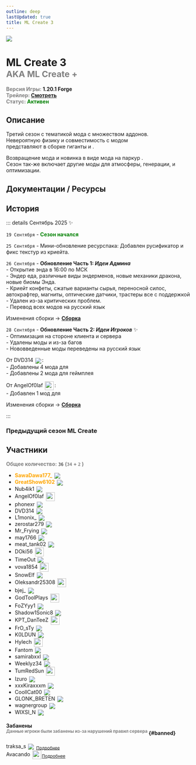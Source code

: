 ```yaml
---
outline: deep
lastUpdated: true
title: ML Create 3
---
```


![](/WIKI/ML-Create-3/banner.png)

# ML Create 3 <br/> <span style="color: gray;"><sup>AKA ML Create +</sup></span>
**<span style="color: gray;">Версия Игры:</span> 1.20.1 Forge**<br/>
**<span style="color: gray;">Трейлер:</span> [Смотреть](https://youtu.be/M8KChje108Q)**<br/>
**<span style="color: gray;">Статус:</span> <span style="color:green;">Активен</span>**
<!-- <br/><span style="color: gray;"><sub>19.09.2025 - 00.00.2025</sub></span><br/> -->

## Описание

Третий сезон с тематикой мода <Pill name="Create v5" link="https://www.curseforge.com/minecraft/mc-mods/create" image="https://media.forgecdn.net/avatars/thumbnails/1065/184/256/256/638598725500886388.png" color="#868dcc"/> с множеством аддонов.<br/> 
Невероятную физику и совместимость с модом  <Pill name="Create" link="https://www.curseforge.com/minecraft/mc-mods/create" image="https://media.forgecdn.net/avatars/thumbnails/1065/184/256/256/638598725500886388.png" color="#868dcc"/><br/> представляют в сборке гиганты <Pill name="Valkyrien Skies" link="https://modrinth.com/mod/valkyrien-skies" image="https://cdn.modrinth.com/data/V5ujR2yw/d156dee2ce00ca6ce07343bf8db374a05893f376.png" color="#868dcc"/> и <Pill name="Clockwork" link="https://www.curseforge.com/minecraft/mc-mods/create-clockwork" image="https://media.forgecdn.net/avatars/thumbnails/925/381/64/64/638393946266044506_animated.gif" color="#868dcc"/>.

Возвращение мода <Pill name="Etched" link="/wiki/season/ml-create-3/etched" image="https://media.forgecdn.net/avatars/thumbnails/939/472/64/64/638419301379970746.png" color="#868dcc"/> и новинка в виде мода на паркур <Pill name="ParCool!" link="/wiki/season/ml-create-3/parcool" image="https://media.forgecdn.net/avatars/thumbnails/944/831/64/64/638429142781134750.png" color="#868dcc"  />. <br/>Сезон так-же включает другие моды для атмосферы, генерации, и оптимизации.


## Документации / Ресурсы
<Links :items="[
    { 
        name: 'Сборка ✨', 
        link: 'ml-create-3/modpack', 
        icon: 'solar:box-bold-duotone',
        color: '#868dcc'
    },
    { 
        name: 'ParCool!', 
        link: 'ml-create-3/parcool', 
        icon: 'solar:running-round-bold-duotone', 
        color: '#868dcc' 
    },
    { 
        name: 'Etched', 
        link: 'ml-create-3/etched', 
        icon: 'solar:play-circle-bold-duotone',
        color: '#868dcc'
    },
    { 
        name: 'FlectoneChat', 
        link: 'ml-create-3/flectone-chat', 
        icon: 'solar:chat-round-dots-bold-duotone',
        color: '#868dcc'
    },
    // { 
    //     name: 'Доп Механики', 
    //     link: 'ml-legacy/additional-mechanics', 
    //     icon: 'solar:cpu-bold-duotone', 
    //     color: '#868dcc' 
    // },
    // { 
    //     name: 'FlectonePulse', 
    //     link: 'ml-legacy/flectone-pulse', 
    //     icon: 'solar:chat-round-dots-bold-duotone',
    //     color: '#868dcc'
    // },
    // {
    //     name: 'Brewery',
    //     link: '/brewery/ml-legacy/alcoholic-drinks',
    //     icon: 'solar:wineglass-bold-duotone', 
    //     color: '#868dcc' 
    // },
    ]"
/> 

## История

::: details Cентябрь 2025 ✨

`19 Cентября` - **<span style="color: green;">Сезон начался</span>**

`25 Сентября` - Мини-обновление ресурспака: Добавлен русификатор и фикс текстур из криейта.

`26 Сентября` - **Обновление Часть 1: *Идеи Админа*** <br/> 
\- Открытие энда в 16:00 по МСК<br/> 
\- Эндер еда, различные виды эндерменов, новые механики дракона, новые биомы Энда.<br/> 
\- Криейт конфеты, сжатые варианты сырья, переносной силос, автокрафтер, магниты, оптические датчики, трастеры все с поддержкой <Pill name="Valkyrien Skies" link="https://modrinth.com/mod/valkyrien-skies" image="https://cdn.modrinth.com/data/V5ujR2yw/d156dee2ce00ca6ce07343bf8db374a05893f376.png" color="#868dcc"/> <br/> 
\- Удален <Pill name="Create Cobblestone" link="https://modrinth.com/mod/ihpnEd80" image="https://cdn.modrinth.com/data/ihpnEd80/3b04d5b3830e1f685d78fa765f928d94f11f5d65_96.webp" /> из-за критических проблем.<br/> 
\- Перевод всех модов на русский язык<br/> 

Изменения сборки -> **[Сборка](ml-create-3/modpack)**<br/> 

`28 Сентября` - **Обновление Часть 2: *Идеи Игроков*** ✨<br/> 
\- Оптимизация на стороне клиента и сервера <br/> 
\- Удалены моды <Pill name="Create: Enchantable Machinery" link="https://modrinth.com/mod/create-enchantable-machinery" image="https://cdn.modrinth.com/data/eqrvp4NK/245c9219d033286021178416a33240f848321b5f_96.webp" /> и <Pill name="Palladium" link="https://modrinth.com/mod/mpalladium" image="https://cdn.modrinth.com/data/JNRr4jji/f278059c6af8dc0b8bf29b85915fa520bf20cbfb_96.webp" /> из-за багов<br/> 
\- Нововведенные моды переведены на русский язык<br/> 

От DVD314 <img src="https://api.mineatar.io/face/9806b0b5-baa2-48c6-b70e-64af239a78eb?scale=3" style="display: inline; margin: 0 2px; vertical-align: middle;" />:<br/> 
\- Добавлены 4 мода для <Pill name="Create" link="https://www.curseforge.com/minecraft/mc-mods/create" image="https://media.forgecdn.net/avatars/thumbnails/1065/184/256/256/638598725500886388.png" color="#868dcc"/><br/> 
\- Добавлены 2 мода для геймплея<br/> 

От AngelOf0laf <img src="/minecraft/playerHeads/steveHead.png" style="display: inline; margin: 0 2px; vertical-align: middle;" width="24" height="24"/>:<br/> 
\- Добавлен 1 мод для <Pill name="Create" link="https://www.curseforge.com/minecraft/mc-mods/create" image="https://media.forgecdn.net/avatars/thumbnails/1065/184/256/256/638598725500886388.png" color="#868dcc"/><br/>

Изменения сборки -> **[Сборка](ml-create-3/modpack)**<br/> 

:::
### Предыдущий сезон ML Create

<Links :items="[
    { 
        name: 'ML Create & Magic', 
        link: '../archive/ml-createmagic', 
        icon: 'solar:archive-bold-duotone',
        color: '#868dcc'
    },
    { 
        name: 'ML Create 2', 
        link: './ml-create-2', 
        icon: 'solar:archive-bold-duotone',
        color: '#868dcc'
    },
  ]"
/>

## Участники 
**<span style="color: gray;">Общее количество:</span>** `36` 
**<span style="color: gray;"> (`34` + `2` [<iconify-icon icon="solar:user-block-bold-duotone"  style="margin:center;color: #FF0000"></iconify-icon>](#banned))</span><br/>**


- **<span style="color: orange;">SawaDawa177_</span>** <img src="https://api.mineatar.io/face/0c81442c240b4087851ff50f3d8fd589?scale=3" style="display: inline; margin: 0 2px; vertical-align: middle;" />
- **<span style="color: orange;">GreatShow6102</span>** <img src="https://api.mineatar.io/face/ceb1b631-d2ff-4166-8458-e4c8498e1248?scale=3" style="display: inline; margin: 0 2px; vertical-align: middle;" />
- Nub4ik1  <img src="https://api.mineatar.io/face/d2b496f0-c2b0-4849-8dee-a6bda731a7eb?scale=3" style="display: inline; margin: 0 2px; vertical-align: middle;" />
- AngelOf0laf <img src="/minecraft/playerHeads/steveHead.png" style="display: inline; margin: 0 2px; vertical-align: middle;" width="24" height="24"/>
- phonexr <img src="https://api.mineatar.io/face/0105365a-acc2-4e10-b4e0-7bd88f0c642a?scale=3" style="display: inline; margin: 0 2px; vertical-align: middle;" />
- DVD314 <img src="https://api.mineatar.io/face/9806b0b5-baa2-48c6-b70e-64af239a78eb?scale=3" style="display: inline; margin: 0 2px; vertical-align: middle;" /> 
- L1monix_ <img src="https://api.mineatar.io/face/e5c50ccc-106a-4e4f-bdbc-48c003d80427?scale=3" style="display: inline; margin: 0 2px; vertical-align: middle;" /> 
- zerostar279 <img src="https://api.mineatar.io/face/cfc33bd0-b49d-4b65-99d8-92ee7090a011?scale=3" style="display: inline; margin: 0 2px; vertical-align: middle;" />
- Mr_Frying <img src="https://api.mineatar.io/face/8a587fdf-a714-42db-b460-cac37bfaaaeb?scale=3" style="display: inline; margin: 0 2px; vertical-align: middle;" />
- may1766 <img src="https://api.mineatar.io/face/8d88b0f3-2c0b-43d8-aa60-1a963f816949?scale=3" style="display: inline; margin: 0 2px; vertical-align: middle;" />
- meat_tank02 <img src="https://api.mineatar.io/face/74cb7d13-6153-4557-8138-7bda3f2c376b?scale=3" style="display: inline; margin: 0 2px; vertical-align: middle;" />
- DOki56 <img src="/minecraft/playerHeads/steveHead.png" style="display: inline; margin: 0 2px; vertical-align: middle;" width="24" height="24"/>
- TimeOut  <img src="https://api.mineatar.io/face/f585e50e-0dc2-4699-a3be-b95bb75cfd7c?scale=3" style="display: inline; margin: 0 2px; vertical-align: middle;" />
- vova1854 <img src="/minecraft/playerHeads/steveHead.png" style="display: inline; margin: 0 2px; vertical-align: middle;" width="24" height="24"/>
- SnowElf  <img src="https://api.mineatar.io/face/b051deb5-3399-4ec3-8e6a-bcd3eb7b60a4?scale=3" style="display: inline; margin: 0 2px; vertical-align: middle;" />
- Oleksandr25308 <img src="/minecraft/playerHeads/steveHead.png" style="display: inline; margin: 0 2px; vertical-align: middle;" width="24" height="24"/>
- bjej_  <img src="https://api.mineatar.io/face/dca1b446-28e8-43ba-abc7-6b56c95deee2?scale=3" style="display: inline; margin: 0 2px; vertical-align: middle;" />
- GodToolPlays <img src="/minecraft/playerHeads/steveHead.png" style="display: inline; margin: 0 2px; vertical-align: middle;" width="24" height="24"/>
- FoZYyy1 <img src="https://api.mineatar.io/face/21937cc8-a43e-4875-8608-b29af229406c?scale=3" style="display: inline; margin: 0 2px; vertical-align: middle;" />
- Shadow1Sonic8 <img src="https://api.mineatar.io/face/ec122386-48e2-4b50-ad08-f26339fd3037?scale=3" style="display: inline; margin: 0 2px; vertical-align: middle;" />
- KPT_DanTeeZ <img src="/minecraft/playerHeads/steveHead.png" style="display: inline; margin: 0 2px; vertical-align: middle;" width="24" height="24"/>
- FrO_sTy <img src="https://api.mineatar.io/face/27d5f6c3-5227-411c-99cd-7d876c769d4f?scale=3" style="display: inline; margin: 0 2px; vertical-align: middle;" />
- K0LDUN <img src="https://api.mineatar.io/face/1c46057e-9a67-4310-9e92-2e2dd0994152?scale=3" style="display: inline; margin: 0 2px; vertical-align: middle;" /> <iconify-icon icon="solar:user-check-bold-duotone"  style="margin:center;color: #00FF00"></iconify-icon>
- Hylech <img src="/minecraft/playerHeads/steveHead.png" style="display: inline; margin: 0 2px; vertical-align: middle;" width="24" height="24"/>
- Fantom <img src="https://api.mineatar.io/face/1fc65db4-6b33-442f-ba93-427a554371ac?scale=3" style="display: inline; margin: 0 2px; vertical-align: middle;" />
- samirabxxl <img src="https://api.mineatar.io/face/6937184a-24de-443d-8aa4-d39975eea42b?scale=3" style="display: inline; margin: 0 2px; vertical-align: middle;" />
- Weeklyz34 <img src="https://api.mineatar.io/face/f927ef51-042a-4274-ac59-54311e19b143?scale=3" style="display: inline; margin: 0 2px; vertical-align: middle;" />
- TumRedSun  <img src="/minecraft/playerHeads/steveHead.png" style="display: inline; margin: 0 2px; vertical-align: middle;" width="24" height="24"/>
- Izuro <img src="https://api.mineatar.io/face/555c6f03-0801-42f8-9db1-fe3faee0d604?scale=3" style="display: inline; margin: 0 2px; vertical-align: middle;" />
- xxxKiraxxxm <img src="https://api.mineatar.io/face/5a8d6840-36fe-45ef-adc3-64c1f4808e01?scale=3" style="display: inline; margin: 0 2px; vertical-align: middle;" />
- CoollCat00 <img src="https://api.mineatar.io/face/4508c757-b5cf-41da-9985-9aa8fc79ecf0?scale=3" style="display: inline; margin: 0 2px; vertical-align: middle;" />
- GLONK_BRETEN <img src="https://api.mineatar.io/face/646b8a96-2a37-4b8a-885e-7c1cc42ca87d?scale=3" style="display: inline; margin: 0 2px; vertical-align: middle;" />
- wagnergroup <img src="https://api.mineatar.io/face/0c77153e-2e69-4ca4-84a1-09ecdc9ab193?scale=3" style="display: inline; margin: 0 2px; vertical-align: middle;" />
- WIXSI_N <img src="https://api.mineatar.io/face/35cf0e0f-421f-4b8c-946f-fc4cee0ec346?scale=3" style="display: inline; margin: 0 2px; vertical-align: middle;" />




#### Забанены <br/><span style="color: gray;"><sup>Данные игроки были забанены из-за нарушений правил сервера</sup></span> {#banned} 
<iconify-icon icon="solar:user-block-bold-duotone"  style="margin:center;color: #FF0000"></iconify-icon> traksa_s <img src="https://api.mineatar.io/face/45e529c8-4a8e-44eb-b02c-5b99e41a9d1c?scale=3" style="display: inline; margin: 0 2px; vertical-align: middle;" /> <span style="color: gray;"><sub>[Подробнее](https://discord.com/channels/1120257989874561066/1404086796350132405)</sub></span><br/>
<iconify-icon icon="solar:user-block-bold-duotone"  style="margin:center;color: #FF0000"></iconify-icon> Avacando <img src="/minecraft/playerHeads/steveHead.png" style="display: inline; margin: 0 2px; vertical-align: middle;" width="24" height="24"/><span style="color: gray;"><sub>[Подробнее](https://discord.com/channels/1120257989874561066/1419416641187348661)</sub></span><br/>


